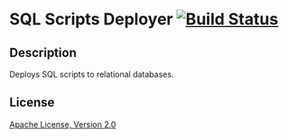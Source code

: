 SQL Scripts Deployer [![Build Status](https://travis-ci.org/satrapu/sql-scripts-deployer.png?branch=master)](https://travis-ci.org/satrapu/sql-scripts-deployer)
========================

Description
-
Deploys SQL scripts to relational databases.

License
-
[Apache License, Version 2.0](http://www.apache.org/licenses/LICENSE-2.0.html)
